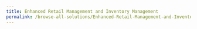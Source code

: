 ```yaml
---
title: Enhanced Retail Management and Inventory Management
permalink: /browse-all-solutions/Enhanced-Retail-Management-and-Inventory-Management
---
```



